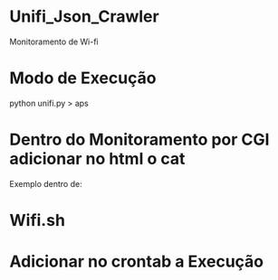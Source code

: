 # Unifi_Json_Crawler
Monitoramento de Wi-fi



# Modo de Execução

python unifi.py > aps

# Dentro do Monitoramento por CGI adicionar no html o cat

Exemplo dentro de:
# Wifi.sh

# Adicionar no crontab a Execução





